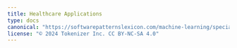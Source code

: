 ```yaml
---
title: Healthcare Applications
type: docs
canonical: "https://softwarepatternslexicon.com/machine-learning/specialized-applications/healthcare-applications"
license: "© 2024 Tokenizer Inc. CC BY-NC-SA 4.0"
---
```

